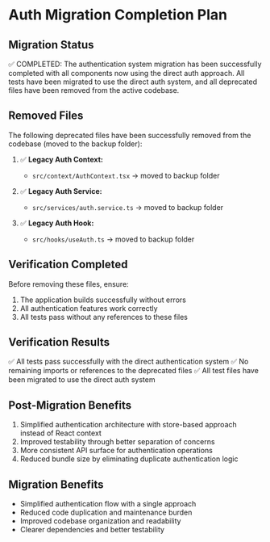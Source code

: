 # Auth Migration Completion Plan

## Migration Status
✅ COMPLETED: The authentication system migration has been successfully completed with all components now using the direct auth approach. All tests have been migrated to use the direct auth system, and all deprecated files have been removed from the active codebase.

## Removed Files
The following deprecated files have been successfully removed from the codebase (moved to the backup folder):

1. ✅ **Legacy Auth Context:**
   - `src/context/AuthContext.tsx` → moved to backup folder

2. ✅ **Legacy Auth Service:**
   - `src/services/auth.service.ts` → moved to backup folder

3. ✅ **Legacy Auth Hook:**
   - `src/hooks/useAuth.ts` → moved to backup folder

## Verification Completed
Before removing these files, ensure:
1. The application builds successfully without errors
2. All authentication features work correctly
3. All tests pass without any references to these files

## Verification Results
✅ All tests pass successfully with the direct authentication system
✅ No remaining imports or references to the deprecated files
✅ All test files have been migrated to use the direct auth system

## Post-Migration Benefits
1. Simplified authentication architecture with store-based approach instead of React context
2. Improved testability through better separation of concerns
3. More consistent API surface for authentication operations
4. Reduced bundle size by eliminating duplicate authentication logic

## Migration Benefits
- Simplified authentication flow with a single approach
- Reduced code duplication and maintenance burden
- Improved codebase organization and readability
- Clearer dependencies and better testability
